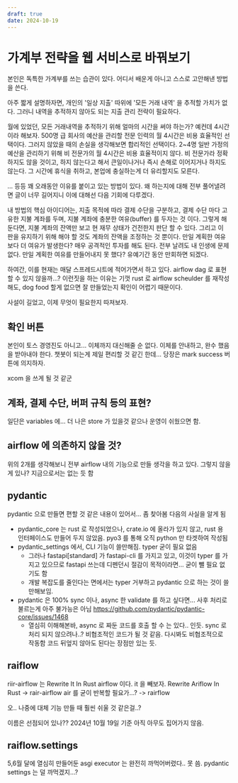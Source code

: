 ```yaml
---
draft: true
date: 2024-10-19
---
```


# 가계부 전략을 웹 서비스로 바꿔보기

본인은 독특한 가계부를 쓰는 습관이 있다.
어디서 배운게 아니고 스스로 고안해낸 방법을 쓴다.

아주 짧게 설명하자면, 개인의 '일상 지출' 따위에 '모든 거래 내역' 을 추적할 가치가 없다.
그러니 내역을 추적하지 않아도 되는 지출 관리 전략이 필요하다.

월에 있었던, 모든 거래내역을 추적하기 위해 얼마의 시간을 써야 하는가? 예컨데 4시간이라 해보자.
500명 급 회사의 예산을 관리할 전문 인력의 월 4시간은 비용 효율적인 선택이다. 그러지 않았을 때의 손실을 생각해보면 합리적인 선택이다.
2~4명 일반 가정의 예산을 관리하기 위해 비 전문가의 월 4시간은 비용 효율적이지 않다. 비 전문가라 정확하지도 않을 것이고, 하지 않는다고 해서 큰일이나거나 즉시 손해로 이어지거나 하지도 않는다.
그 시간에 휴식을 취하고, 본업에 충실하는게 더 유리할지도 모른다.

... 등등 꽤 오래동안 이유를 붙이고 있는 방법이 있다. 왜 하는지에 대해 전부 풀어낼려면 글이 너무 길어지니 이에 대해선 다음 기회에 다루겠다.

내 방법의 핵심 아이디어는, 지출 목적에 따라 결제 수단을 구분하고, 결제 수단 마다 고유한 지불 계좌를 두며, 지불 계좌에 충분한 여유(buffer) 를 두자는 것 이다.
그렇게 해둔다면, 지불 계좌의 잔액만 보고 현 재무 상태가 건전한지 판단 할 수 있다. 그리고 이 판을 유지하기 위해 해야 할 것도 계좌의 잔액을 조정하는 것 뿐이다.
만일 계획한 여유보다 더 여유가 발생한다? 매우 공격적인 투자를 해도 된다. 전부 날려도 내 인생에 문제 없다.
만일 계획한 여유를 만들어내지 못 했다? 유예기간 동안 만회하면 되겠다. 

하여간, 이를 현재는 매달 스프레드시트에 적어가면서 하고 있다. airflow dag 로 표현 할 수 있지 않을까...?
이런짓을 하는 이유는 기껏 rust 로 airflow scheulder 를 재작성해도, dog food 할게 없으면 잘 만들었는지 확인이 어렵기 때문이다.

사설이 길었고, 이제 무엇이 필요한지 따져보자.

## 확인 버튼

본인이 토스 경영진도 아니고... 이체까지 대신해줄 순 없다. 이체를 안내하고, 완수 했음을 받아내야 한다.
챗봇이 되는게 제일 편리할 것 같긴 한데... 당장은 mark success 버튼에 의지하자.

xcom 을 쓰게 될 것 같군

## 계좌, 결제 수단, 버퍼 규칙 등의 표현?

일단은 variables 에... 더 나은 store 가 있을것 같으나 운영이 쉬웠으면 함.

## airflow 에 의존하지 않을 것?

위의 2개를 생각해보니 전부 airflow 내의 기능으로 만들 생각을 하고 있다. 그렇지 않을게 있나?
지금으로서는 없는 듯 함

## pydantic 
pydantic 으로 만들면 편할 것 같은 내용이 있어서... 좀 찾아봄 다음의 사실을 알게 됨

- pydantic_core 는 rust 로 작성되었으나, crate.io 에 올라가 있지 않고, rust 용 인터페이스도 만들어 두지 않았음. pyo3 를 통해 오직 python 만 타겟하여 작성됨
- pydantic_settings 에서, CLI 기능이 쓸만해짐. typer 굳이 필요 없음
    - 그러나 fastapi[standard] 가 fastapi-cli 를 가지고 있고, 이것이 typer 를 가지고 있으므로 fastapi 쓰는데 디펜던시 절감이 목적이라면... 굳이 뺄 필요 없기도 함
    - 개발 복잡도를 줄인다는 면에서는 typer 거부하고 pydantic 으로 하는 것이 쓸만해보임.
- pydantic 은 100% sync 이나, async 한 validate 를 하고 싶다면... 사후 처리로 불르는게 아주 불가능은 아님 https://github.com/pydantic/pydantic-core/issues/1468
    - 열심히 이해해본바, async 로 짜둔 코드를 호출 할 수 는 있다.. 인듯. sync 로 처리 되지 않으려나..? 비협조적인 코드가 될 것 같음. 다시봐도 비협조적으로 작동함 코드 뒤엎지 않아도 된다는 장점만 있는 듯.


## raiflow

riir-airflow 는 Rewrite It In Rust airflow 이다.
it 을 빼보자. Rewrite Ariflow In Rust -> rair-airflow
air 를 굳이 반복할 필요가...? -> rairflow

오.. 나중에 대체 기능 만들 때 훨씬 쉬울 것 같은걸..?

이름은 선점되어 있나??
2024년 10월 19일 기준 아직 아무도 집어가지 않음.

## raiflow.settings

5,6월 달에 열심히 만들어둔 asgi executor 는 완전히 까먹어버렸다.. 못 씀.
pydantic settings 는 덜 까먹겠지...?
